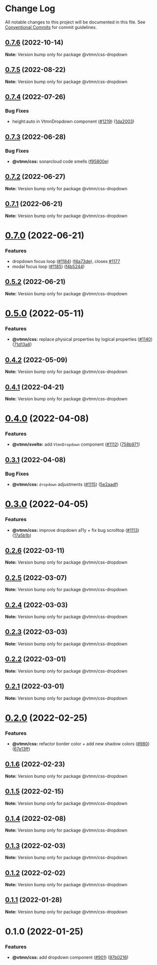 # Change Log

All notable changes to this project will be documented in this file.
See [Conventional Commits](https://conventionalcommits.org) for commit guidelines.

## [0.7.6](https://github.com/Decathlon/vitamin-web/compare/@vtmn/css-dropdown@0.7.5...@vtmn/css-dropdown@0.7.6) (2022-10-14)

**Note:** Version bump only for package @vtmn/css-dropdown

## [0.7.5](https://github.com/Decathlon/vitamin-web/compare/@vtmn/css-dropdown@0.7.4...@vtmn/css-dropdown@0.7.5) (2022-08-22)

**Note:** Version bump only for package @vtmn/css-dropdown

## [0.7.4](https://github.com/Decathlon/vitamin-web/compare/@vtmn/css-dropdown@0.7.3...@vtmn/css-dropdown@0.7.4) (2022-07-26)

### Bug Fixes

- height:auto in VtmnDropdown component ([#1219](https://github.com/Decathlon/vitamin-web/issues/1219)) ([1da2003](https://github.com/Decathlon/vitamin-web/commit/1da2003879d0c0f0bca0f1e9fb98480ad613b3c1))

## [0.7.3](https://github.com/Decathlon/vitamin-web/compare/@vtmn/css-dropdown@0.7.2...@vtmn/css-dropdown@0.7.3) (2022-06-28)

### Bug Fixes

- **@vtmn/css:** sonarcloud code smells ([f95800e](https://github.com/Decathlon/vitamin-web/commit/f95800e71b58cd015ad6bf6f0ad64283f2193df0))

## [0.7.2](https://github.com/Decathlon/vitamin-web/compare/@vtmn/css-dropdown@0.7.1...@vtmn/css-dropdown@0.7.2) (2022-06-27)

**Note:** Version bump only for package @vtmn/css-dropdown

## [0.7.1](https://github.com/Decathlon/vitamin-web/compare/@vtmn/css-dropdown@0.7.0...@vtmn/css-dropdown@0.7.1) (2022-06-21)

**Note:** Version bump only for package @vtmn/css-dropdown

# [0.7.0](https://github.com/Decathlon/vitamin-web/compare/@vtmn/css-dropdown@0.5.0...@vtmn/css-dropdown@0.7.0) (2022-06-21)

### Features

- dropdown focus loop ([#1184](https://github.com/Decathlon/vitamin-web/issues/1184)) ([f4a73de](https://github.com/Decathlon/vitamin-web/commit/f4a73de326af16a3e0265db87a21237ad7817b0d)), closes [#1177](https://github.com/Decathlon/vitamin-web/issues/1177)
- modal focus loop ([#1185](https://github.com/Decathlon/vitamin-web/issues/1185)) ([f4b5244](https://github.com/Decathlon/vitamin-web/commit/f4b52445e0e632de608a73c470d9c1212f563b41))

## [0.5.2](https://github.com/Decathlon/vitamin-web/compare/@vtmn/css-dropdown@0.5.0...@vtmn/css-dropdown@0.5.2) (2022-06-21)

**Note:** Version bump only for package @vtmn/css-dropdown

# [0.5.0](https://github.com/Decathlon/vitamin-web/compare/@vtmn/css-dropdown@0.4.2...@vtmn/css-dropdown@0.5.0) (2022-05-11)

### Features

- **@vtmn/css:** replace physical properties by logical properties ([#1140](https://github.com/Decathlon/vitamin-web/issues/1140)) ([71d13a8](https://github.com/Decathlon/vitamin-web/commit/71d13a8163fec6e3fc3c29647fbeadf46071b6ee))

## [0.4.2](https://github.com/Decathlon/vitamin-web/compare/@vtmn/css-dropdown@0.4.1...@vtmn/css-dropdown@0.4.2) (2022-05-09)

**Note:** Version bump only for package @vtmn/css-dropdown

## [0.4.1](https://github.com/Decathlon/vitamin-web/compare/@vtmn/css-dropdown@0.4.0...@vtmn/css-dropdown@0.4.1) (2022-04-21)

**Note:** Version bump only for package @vtmn/css-dropdown

# [0.4.0](https://github.com/Decathlon/vitamin-web/compare/@vtmn/css-dropdown@0.3.1...@vtmn/css-dropdown@0.4.0) (2022-04-08)

### Features

- **@vtmn/svelte:** add `VtmnDropdown` component ([#1112](https://github.com/Decathlon/vitamin-web/issues/1112)) ([758b971](https://github.com/Decathlon/vitamin-web/commit/758b971c5154e6fee6f48edde4fef3d3ad613db6))

## [0.3.1](https://github.com/Decathlon/vitamin-web/compare/@vtmn/css-dropdown@0.3.0...@vtmn/css-dropdown@0.3.1) (2022-04-08)

### Bug Fixes

- **@vtmn/css:** `dropdown` adjustments ([#1115](https://github.com/Decathlon/vitamin-web/issues/1115)) ([5e2aadf](https://github.com/Decathlon/vitamin-web/commit/5e2aadf5127e65dc65e143514556b354db628b74))

# [0.3.0](https://github.com/Decathlon/vitamin-web/compare/@vtmn/css-dropdown@0.2.6...@vtmn/css-dropdown@0.3.0) (2022-04-05)

### Features

- **@vtmn/css:** improve dropdown a11y + fix bug scrolltop ([#1113](https://github.com/Decathlon/vitamin-web/issues/1113)) ([17a5b1b](https://github.com/Decathlon/vitamin-web/commit/17a5b1b65741f780d4fa3a3668daddcb426e6fb4))

## [0.2.6](https://github.com/Decathlon/vitamin-web/compare/@vtmn/css-dropdown@0.2.5...@vtmn/css-dropdown@0.2.6) (2022-03-11)

**Note:** Version bump only for package @vtmn/css-dropdown

## [0.2.5](https://github.com/Decathlon/vitamin-web/compare/@vtmn/css-dropdown@0.2.4...@vtmn/css-dropdown@0.2.5) (2022-03-07)

**Note:** Version bump only for package @vtmn/css-dropdown

## [0.2.4](https://github.com/Decathlon/vitamin-web/compare/@vtmn/css-dropdown@0.2.3...@vtmn/css-dropdown@0.2.4) (2022-03-03)

**Note:** Version bump only for package @vtmn/css-dropdown

## [0.2.3](https://github.com/Decathlon/vitamin-web/compare/@vtmn/css-dropdown@0.2.2...@vtmn/css-dropdown@0.2.3) (2022-03-03)

**Note:** Version bump only for package @vtmn/css-dropdown

## [0.2.2](https://github.com/Decathlon/vitamin-web/compare/@vtmn/css-dropdown@0.2.1...@vtmn/css-dropdown@0.2.2) (2022-03-01)

**Note:** Version bump only for package @vtmn/css-dropdown

## [0.2.1](https://github.com/Decathlon/vitamin-web/compare/@vtmn/css-dropdown@0.2.0...@vtmn/css-dropdown@0.2.1) (2022-03-01)

**Note:** Version bump only for package @vtmn/css-dropdown

# [0.2.0](https://github.com/Decathlon/vitamin-web/compare/@vtmn/css-dropdown@0.1.6...@vtmn/css-dropdown@0.2.0) (2022-02-25)

### Features

- **@vtmn/css:** refactor border color + add new shadow colors ([#980](https://github.com/Decathlon/vitamin-web/issues/980)) ([67e13ff](https://github.com/Decathlon/vitamin-web/commit/67e13ff48c922ddea167feea824e9dfdc8b18fec))

## [0.1.6](https://github.com/Decathlon/vitamin-web/compare/@vtmn/css-dropdown@0.1.5...@vtmn/css-dropdown@0.1.6) (2022-02-23)

**Note:** Version bump only for package @vtmn/css-dropdown

## [0.1.5](https://github.com/Decathlon/vitamin-web/compare/@vtmn/css-dropdown@0.1.4...@vtmn/css-dropdown@0.1.5) (2022-02-15)

**Note:** Version bump only for package @vtmn/css-dropdown

## [0.1.4](https://github.com/Decathlon/vitamin-web/compare/@vtmn/css-dropdown@0.1.3...@vtmn/css-dropdown@0.1.4) (2022-02-08)

**Note:** Version bump only for package @vtmn/css-dropdown

## [0.1.3](https://github.com/Decathlon/vitamin-web/compare/@vtmn/css-dropdown@0.1.2...@vtmn/css-dropdown@0.1.3) (2022-02-03)

**Note:** Version bump only for package @vtmn/css-dropdown

## [0.1.2](https://github.com/Decathlon/vitamin-web/compare/@vtmn/css-dropdown@0.1.1...@vtmn/css-dropdown@0.1.2) (2022-02-02)

**Note:** Version bump only for package @vtmn/css-dropdown

## [0.1.1](https://github.com/Decathlon/vitamin-web/compare/@vtmn/css-dropdown@0.1.0...@vtmn/css-dropdown@0.1.1) (2022-01-28)

**Note:** Version bump only for package @vtmn/css-dropdown

# 0.1.0 (2022-01-25)

### Features

- **@vtmn/css:** add dropdown component ([#901](https://github.com/Decathlon/vitamin-web/issues/901)) ([97b0216](https://github.com/Decathlon/vitamin-web/commit/97b021674d25a89a51358ab5f23e07371fdca801))

